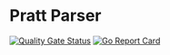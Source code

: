 # Pratt Parser

[![Quality Gate Status](https://sonarcloud.io/api/project_badges/measure?project=Dobefu_pratt-parser&metric=alert_status)](https://sonarcloud.io/summary/new_code?id=Dobefu_pratt-parser)
[![Go Report Card](https://goreportcard.com/badge/github.com/Dobefu/pratt-parser)](https://goreportcard.com/report/github.com/Dobefu/pratt-parser)
